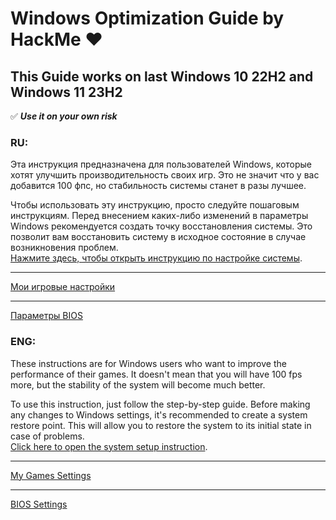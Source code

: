 # Windows Optimization Guide by **HackMe** :heart:
## This Guide works on last Windows 10 22H2 and Windows 11 23H2
:white_check_mark: ***Use it on your own risk***

### RU:
Эта инструкция предназначена для пользователей Windows, которые хотят улучшить производительность своих игр. Это не значит что у вас добавится 100 фпс, но стабильность системы станет в разы лучшее.

Чтобы использовать эту инструкцию, просто следуйте пошаговым инструкциям. Перед внесением каких-либо изменений в параметры Windows рекомендуется создать точку восстановления системы. Это позволит вам восстановить систему в исходное состояние в случае возникновения проблем.\
[Нажмите здесь, чтобы открыть инструкцию по настройке системы](https://github.com/HackMeGG/windows11-setup/blob/main/readme-ru.md).
___
[Мои игровые настройки](https://github.com/HackMeGG/windows11-setup/blob/main/readme-game-setup)
___
[Параметры BIOS](https://github.com/HackMeGG/windows11-setup/blob/main/readme-bios)

### ENG:
These instructions are for Windows users who want to improve the performance of their games. It doesn't mean that you will have 100 fps more, but the stability of the system will become much better.

To use this instruction, just follow the step-by-step guide. Before making any changes to Windows settings, it's recommended to create a system restore point. This will allow you to restore the system to its initial state in case of problems.\
[Click here to open the system setup instruction](https://github.com/HackMeGG/windows11-setup/blob/main/readme-eng.md).

___
[My Games Settings](https://github.com/HackMeGG/windows11-setup/blob/main/readme-game-setup)
___
[BIOS Settings](https://github.com/HackMeGG/windows11-setup/blob/main/readme-bios)
